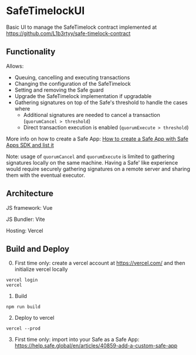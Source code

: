 # SafeTimelockUI

Basic UI to manage the SafeTimelock contract implemented at https://github.com/L1b3rtyy/safe-timelock-contract

## Functionality

Allows:
- Queuing, cancelling and executing transactions
- Changing the configuration of the SafeTimelock
- Setting and removing the Safe guard
- Upgrade the SafeTimelock implementation if upgradable
- Gathering signatures on top of the Safe's threshold to handle the cases where
  * Additional signatures are needed to cancel a transaction (```quorumCancel > threshold```)
  * Direct transaction execution is enabled (```quorumExecute > threshold```) 

More info on how to create a Safe App: [How to create a Safe App with Safe Apps SDK and list it](https://help.safe.global/en/articles/145503-how-to-create-a-safe-app-with-safe-apps-sdk-and-list-it)

Note: usage of ```quorumCancel``` and ```quorumExecute``` is limited to gathering signatures locally on the same machine. Having a Safe' like experience would require securely gathering signatures on a remote server and sharing them with the eventual executor. 

## Architecture

JS framework: Vue

JS Bundler: Vite

Hosting: Vercel

## Build and Deploy

0. First time only: create a vercel account at https://vercel.com/ and then initialize vercel locally
```
vercel login
vercel
```
1. Build
```
npm run build
```
2. Deploy to vercel
```
vercel --prod
```
3. First time only: import into your Safe as a Safe App: https://help.safe.global/en/articles/40859-add-a-custom-safe-app